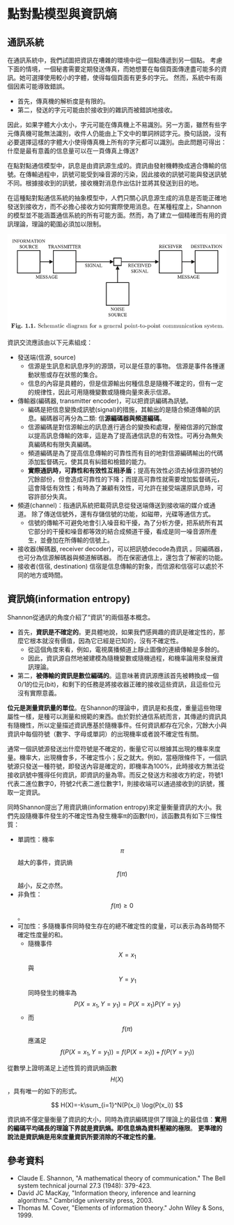 # 點對點模型與資訊熵

## 通訊系統

在通訊系統中，我們試圖把資訊在嘈雜的環境中從一個點傳遞到另一個點。 考慮下面的情境，一個秘書需要定期發送傳真，而她想要在每個頁面傳達盡可能多的資訊。她可選擇使用較小的字體，使得每個頁面有更多的字元。
然而，系統中有兩個因素可能導致錯誤。

* 首先，傳真機的解析度是有限的。
* 第二，發送的字元可能由於接收到的雜訊而被錯誤地接收。

因此，如果字體大小太小，字元可能在傳真機上不易識別。另一方面，雖然有些字元傳真機可能無法識別，收件人仍能由上下文中的單詞辨認字元。換句話說，沒有必要選擇這樣的字體大小使得傳真機上所有的字元都可以識別。由此問題可得出：什麼是最有意義的信息量可以在一頁傳真上傳送?


在點對點通信模型中，訊息是由資訊源生成的。資訊由發射機轉換成適合傳輸的信號。在傳輸過程中，訊號可能受到噪音源的污染，因此接收的訊號可能與發送訊號不同。根據接收到的訊號，接收機對消息作出估計並將其發送到目的地。

在這種點對點通信系統的抽象模型中，人們只關心訊息源生成的消息是否能正確地發送到接收方，而不必擔心接收方如何實際使用消息。在某種程度上，Shannon的模型並不能涵蓋通信系統的所有可能方面。然而，為了建立一個精確而有用的資訊理論，理論的範圍必須加以限制。

![&#x9EDE;&#x5C0D;&#x9EDE;&#x901A;&#x8A0A;&#x6A21;&#x578B;](../.gitbook/assets/point-to-point-model-min.png)

資訊交流應該由以下元素組成：

* 發送端\(信源, source\)
  * 信源是生訊息和訊息序列的源頭，可以是任意的事物。
     信源是事件各揰運動狀態或存在狀態的集合。
  * 信息的內容是具體的，但是信源輸出何種信息是隨機不確定的，但有一定的規律性，因此可用隨機變數或隨機向量來表示信源。
* 傳輸器\(編碼器, transmitter  encoder\)，可以把資訊編碼為訊號。
  * 編碼是把信息變換成訊號\(signal\)的措施，其輸出的是隨合頻道傳輸的訊息。編碼器可再分為二類: 信**源編碼器與頻道編碼**。
  * 信源編碼是對信源輸出的訊息進行適合的變換和處理，壓縮信源的冗餘度以提高訊息傳輸的效率，這是為了提高通信訊息的有效性。可再分為無失真編碼和有限失真編碼。
  * 頻道編碼是為了提高信息傳輸的可靠性而有目的地對信源編碼輸出的代碼添加監督碼元，使其具有糾錯和檢錯的能力。
  * **實際通訊時，可靠性和有效性互相矛盾**；提高有效性必須去掉信源符號的冗餘部份，但會造成可靠性的下降；而提高可靠性就需要增加監督碼元，這會降低有效性；有時為了兼顧有效性，可允許在接受端還原訊息時，可容許部分失真。
* 頻道\(channel\)：指通訊系統把載荷訊息從發送端傳送到接收端的媒介或通道。
  除了傳送信號外，還有存儲信號的功能，如磁帶，光碟等通信方式。
  * 信號的傳輸不可避免地會引入噪音和干擾，為了分析方便，把系統所有其它部分的干擾和噪音都等效的結合成頻道干擾，看成是同一噪音源所產生，並疊加在所傳輸的信號上。
* 接收器\(解碼器, receiver decoder\)，可以把訊號decode為資訊
  。同編碼器，也可分為信源解碼器與頻道解碼器。
  而在保密通信上，還包含了解密的功能。
* 接收者\(信宿, destination\)
  信宿是信息傳輸的對象，而信源和信宿可以處於不同的地方或時間。

## 資訊熵\(information entropy\)

Shannon從通訊的角度介紹了“資訊”的兩個基本概念。

* 首先，**資訊是不確定的**。更具體地說，如果我們感興趣的資訊是確定性的，那麼它根本就沒有價值，因為它已經是已知的，沒有不確定性。
  * 從這個角度來看，例如，電視廣播頻道上靜止圖像的連續傳輸是多餘的。
  * 因此，資訊源自然地被建模為隨機變數或隨機過程，和機率論用來發展資訊理論。
* 第二，**被傳輸的資訊是數位編碼的**。這意味著資訊源應該首先被轉換成一個0/1的位元\(bit\)，和剩下的任務是將接收器正確的接收這些資訊，且這些位元沒有實際意義。

**位元是測量資訊量的單位**。在Shannon的理論中，資訊是和長度，重量這些物理屬性一樣，是種可以測量和規範的東西。由於對於通信系統而言，其傳遞的資訊具有隨機性，所以定量描述資訊應基於隨機事件。任何資訊都存在冗余，冗餘大小與資訊中每個符號（數字、字母或單詞）的出現機率或者說不確定性有關。

通常一個訊號源發送出什麼符號是不確定的，衡量它可以根據其出現的機率來度量。機率大，出現機會多，不確定性小；反之就大。例如，當極限條件下，一個訊號源只發送一種符號，即發送內容是確定的，即機率為100%，此時接收方無法從接收訊號中獲得任何資訊，即資訊的量為零。而反之發送方和接收方約定，符號1代表二進位數字0，符號2代表二進位數字1，則接收端可以通過接收到的訊號，獲取一定資訊。

同時Shannon提出了用資訊熵\(information entropy\)來定量衡量資訊的大小。我們先設隨機事件發生的不確定性為發生機率π的函數f\(π\)，該函數具有如下三條性質：

* 單調性：機率 $$\pi$$ 越大的事件，資訊熵 $$f(\pi)$$ 越小，反之亦然。
* 非負性： $$f(\pi ) \geq 0$$ 。
* 可加性：多隨機事件同時發生存在的總不確定性的度量，可以表示為各時間不確定性度量的和。
  * 隨機事件 $$X = x_1$$ 與 $$Y = y_1$$同時發生的機率為 $$P(X=x_1, Y=y_1)=P(X=x_1)P(Y=y_1)$$ 
  * 而 $$f(\pi)$$ 應滿足 $$f(P(X=x_1, Y=y_1))=f(P(X=x_1))+f(P(Y=y_1))$$ 

從數學上證明滿足上述性質的資訊熵函數 $$H(X)$$ ，具有唯一的如下的形式。

$$
H(X)=-k\sum_{i=1}^N(P(x_i) \log(P(x_i))
$$

資訊熵不僅定量衡量了資訊的大小，同時為資訊編碼提供了理論上的最佳值：**實用的編碼平均碼長的理論下界就是資訊熵。即信息熵為資料壓縮的極限**。
**更準確的說法是資訊熵是用來度量資訊所要消除的不確定性的量**。



## 參考資料

* Claude E. Shannon,  "A mathematical theory of communication." The Bell system technical journal 27.3 \(1948\): 379-423.
* David JC MacKay, "Information theory, inference and learning algorithms." Cambridge university press, 2003.
* Thomas M. Cover,  "Elements of information theory." John Wiley & Sons, 1999.

